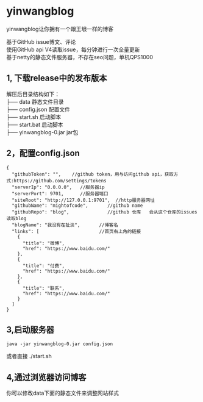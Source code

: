 # yinwangblog
yinwangblog让你拥有一个跟王垠一样的博客

基于GitHub issue博文、评论  
使用GitHub api V4读取issue，每分钟进行一次全量更新  
基于netty的静态文件服务器，不存在seo问题，单机QPS1000  

## 1, 下载release中的发布版本
解压后目录结构如下：  
├── data             静态文件目录  
├── config.json       配置文件  
├── start.sh          启动脚本  
├── start.bat            启动脚本        
├── yinwangblog-0.jar   jar包  

## 2，配置config.json

```
{
  "githubToken": "",    //github token，用与访问github api，获取方式:https://github.com/settings/tokens
  "serverIp": "0.0.0.0",   //服务器ip
  "serverPort": 9701,      //服务器端口
  "siteRoot": "http://127.0.0.1:9701",  //http服务器网址
  "githubName": "mightofcode",       //github name   
  "githubRepo": "blog",              //github 仓库   会从这个仓库的issues读取blog
  "blogName": "我没有在扯淡",       //博客名
  "links": [                      //首页右上角的链接
    {
      "title": "微博",
      "href": "https://www.baidu.com/"
    },
    {
      "title": "付费",
      "href": "https://www.baidu.com/"
    },
    {
      "title": "联系",
      "href": "https://www.baidu.com/"
    }
  ]
}

```
## 3,启动服务器
```
java -jar yinwangblog-0.jar config.json
```
或者直接  ./start.sh  

## 4,通过浏览器访问博客

你可以修改data下面的静态文件来调整网站样式






